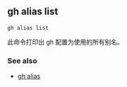 ## gh alias list

```
gh alias list
```

此命令打印出 gh 配置为使用的所有别名。

### See also

- [gh alias](./gh_alias.zh.md)
